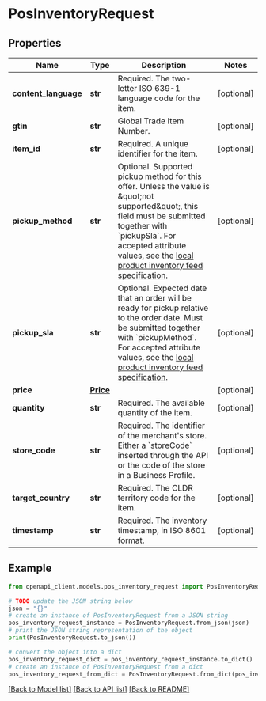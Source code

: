 # PosInventoryRequest


## Properties

Name | Type | Description | Notes
------------ | ------------- | ------------- | -------------
**content_language** | **str** | Required. The two-letter ISO 639-1 language code for the item. | [optional] 
**gtin** | **str** | Global Trade Item Number. | [optional] 
**item_id** | **str** | Required. A unique identifier for the item. | [optional] 
**pickup_method** | **str** | Optional. Supported pickup method for this offer. Unless the value is \&quot;not supported\&quot;, this field must be submitted together with &#x60;pickupSla&#x60;. For accepted attribute values, see the [local product inventory feed specification](https://support.google.com/merchants/answer/3061342). | [optional] 
**pickup_sla** | **str** | Optional. Expected date that an order will be ready for pickup relative to the order date. Must be submitted together with &#x60;pickupMethod&#x60;. For accepted attribute values, see the [local product inventory feed specification](https://support.google.com/merchants/answer/3061342). | [optional] 
**price** | [**Price**](Price.md) |  | [optional] 
**quantity** | **str** | Required. The available quantity of the item. | [optional] 
**store_code** | **str** | Required. The identifier of the merchant&#39;s store. Either a &#x60;storeCode&#x60; inserted through the API or the code of the store in a Business Profile. | [optional] 
**target_country** | **str** | Required. The CLDR territory code for the item. | [optional] 
**timestamp** | **str** | Required. The inventory timestamp, in ISO 8601 format. | [optional] 

## Example

```python
from openapi_client.models.pos_inventory_request import PosInventoryRequest

# TODO update the JSON string below
json = "{}"
# create an instance of PosInventoryRequest from a JSON string
pos_inventory_request_instance = PosInventoryRequest.from_json(json)
# print the JSON string representation of the object
print(PosInventoryRequest.to_json())

# convert the object into a dict
pos_inventory_request_dict = pos_inventory_request_instance.to_dict()
# create an instance of PosInventoryRequest from a dict
pos_inventory_request_from_dict = PosInventoryRequest.from_dict(pos_inventory_request_dict)
```
[[Back to Model list]](../README.md#documentation-for-models) [[Back to API list]](../README.md#documentation-for-api-endpoints) [[Back to README]](../README.md)


